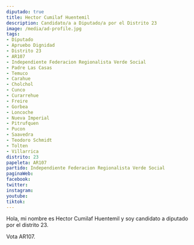 ```yaml
---
diputado: true
title: Hector Cumilaf Huentemil
description: Candidato/a a Diputado/a por el Distrito 23
image: /media/ad-profile.jpg
tags:
- Diputado
- Apruebo Dignidad
- Distrito 23
- AR107
- Independiente Federacion Regionalista Verde Social
- Padre Las Casas
- Temuco
- Carahue
- Cholchol
- Cunco
- Curarrehue
- Freire
- Gorbea
- Loncoche
- Nueva Imperial
- Pitrufquen
- Pucon
- Saavedra
- Teodoro Schmidt
- Tolten
- Villarrica
distrito: 23
papeleta: AR107
partido: Independiente Federacion Regionalista Verde Social
paginaWeb:
facebook:
twitter:
instagram:
youtube:
tiktok:
---
```

Hola, mi nombre es Hector Cumilaf Huentemil y soy candidato a diputado por el distrito 23.

Vota AR107.
